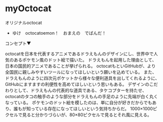 # myOctocat
オリジナルoctocat

* ゆけ　octocatoemon！　おまえの　でばんだ！


コンセプト▼

octocatを日本を代表するアニメであるドラえもんのデザインにし、世界中で人気のあるポケモン風のドット絵で描いた。
ドラえもんを起用した理由として、日本の国民的アニメであることが挙げられる。
octocatもといGitHubが、より全国民に親しみやすいツールになってほしいという願いを込めている。
また、ドラえもんのように四次元ポケットから様々な便利道具を出してくれるように、GitHubにますますの利便性を高めてほしいという思いもある。
デザインのこだわりとして、ドラえもんの代表的な道具である、タケコプターを持たせ、octocatのタコの触手のような部分をドラえもんの手足のように先端が白く丸くなっている。
ポケモンのドット絵を模したのは、単に自分が好きだからでもあり、誰もが知っている存在になってほしいという気持ちからだ。
1000×1000ピクセルで見ると分かりづらいが、80×80ピクセルで見るとそれ風に見える。
